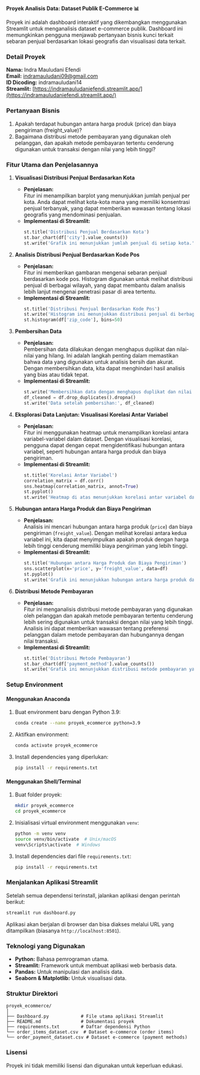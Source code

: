**Proyek Analisis Data: Dataset Publik E-Commerce 📊**

Proyek ini adalah dashboard interaktif yang dikembangkan menggunakan Streamlit untuk menganalisis dataset e-commerce publik. Dashboard ini memungkinkan pengguna menjawab pertanyaan bisnis kunci terkait sebaran penjual berdasarkan lokasi geografis dan visualisasi data terkait.

### Detail Proyek
**Nama:** Indra Mauludani Efendi  
**Email:** indramauludani09@gmail.com  
**ID Dicoding:** indramauludani14  
**Streamlit:** [https://indramauludaniefendi.streamlit.app/](https://indramauludaniefendi.streamlit.app/)

### Pertanyaan Bisnis
1. Apakah terdapat hubungan antara harga produk (price) dan biaya pengiriman (freight_value)?
2. Bagaimana distribusi metode pembayaran yang digunakan oleh pelanggan, dan apakah metode pembayaran tertentu cenderung digunakan untuk transaksi dengan nilai yang lebih tinggi?

### Fitur Utama dan Penjelasannya

1. **Visualisasi Distribusi Penjual Berdasarkan Kota**  
   - **Penjelasan:**  
     Fitur ini menampilkan barplot yang menunjukkan jumlah penjual per kota. Anda dapat melihat kota-kota mana yang memiliki konsentrasi penjual terbanyak, yang dapat memberikan wawasan tentang lokasi geografis yang mendominasi penjualan.
   - **Implementasi di Streamlit:**
     ```python
     st.title('Distribusi Penjual Berdasarkan Kota')
     st.bar_chart(df['city'].value_counts())
     st.write('Grafik ini menunjukkan jumlah penjual di setiap kota.')
     ```

2. **Analisis Distribusi Penjual Berdasarkan Kode Pos**  
   - **Penjelasan:**  
     Fitur ini memberikan gambaran mengenai sebaran penjual berdasarkan kode pos. Histogram digunakan untuk melihat distribusi penjual di berbagai wilayah, yang dapat membantu dalam analisis lebih lanjut mengenai penetrasi pasar di area tertentu.
   - **Implementasi di Streamlit:**
     ```python
     st.title('Distribusi Penjual Berdasarkan Kode Pos')
     st.write('Histogram ini menunjukkan distribusi penjual di berbagai kode pos.')
     st.histogram(df['zip_code'], bins=50)
     ```

3. **Pembersihan Data**  
   - **Penjelasan:**  
     Pembersihan data dilakukan dengan menghapus duplikat dan nilai-nilai yang hilang. Ini adalah langkah penting dalam memastikan bahwa data yang digunakan untuk analisis bersih dan akurat. Dengan membersihkan data, kita dapat menghindari hasil analisis yang bias atau tidak tepat.
   - **Implementasi di Streamlit:**
     ```python
     st.write('Membersihkan data dengan menghapus duplikat dan nilai yang hilang...')
     df_cleaned = df.drop_duplicates().dropna()
     st.write('Data setelah pembersihan:', df_cleaned)
     ```

4. **Eksplorasi Data Lanjutan: Visualisasi Korelasi Antar Variabel**  
   - **Penjelasan:**  
     Fitur ini menggunakan heatmap untuk menampilkan korelasi antara variabel-variabel dalam dataset. Dengan visualisasi korelasi, pengguna dapat dengan cepat mengidentifikasi hubungan antara variabel, seperti hubungan antara harga produk dan biaya pengiriman.
   - **Implementasi di Streamlit:**
     ```python
     st.title('Korelasi Antar Variabel')
     correlation_matrix = df.corr()
     sns.heatmap(correlation_matrix, annot=True)
     st.pyplot()
     st.write('Heatmap di atas menunjukkan korelasi antar variabel dalam dataset.')
     ```

5. **Hubungan antara Harga Produk dan Biaya Pengiriman**  
   - **Penjelasan:**  
     Analisis ini mencari hubungan antara harga produk (`price`) dan biaya pengiriman (`freight_value`). Dengan melihat korelasi antara kedua variabel ini, kita dapat menyimpulkan apakah produk dengan harga lebih tinggi cenderung memiliki biaya pengiriman yang lebih tinggi.
   - **Implementasi di Streamlit:**
     ```python
     st.title('Hubungan antara Harga Produk dan Biaya Pengiriman')
     sns.scatterplot(x='price', y='freight_value', data=df)
     st.pyplot()
     st.write('Grafik ini menunjukkan hubungan antara harga produk dan biaya pengiriman.')
     ```

6. **Distribusi Metode Pembayaran**  
   - **Penjelasan:**  
     Fitur ini menganalisis distribusi metode pembayaran yang digunakan oleh pelanggan dan apakah metode pembayaran tertentu cenderung lebih sering digunakan untuk transaksi dengan nilai yang lebih tinggi. Analisis ini dapat memberikan wawasan tentang preferensi pelanggan dalam metode pembayaran dan hubungannya dengan nilai transaksi.
   - **Implementasi di Streamlit:**
     ```python
     st.title('Distribusi Metode Pembayaran')
     st.bar_chart(df['payment_method'].value_counts())
     st.write('Grafik ini menunjukkan distribusi metode pembayaran yang digunakan oleh pelanggan.')
     ```

### Setup Environment

#### Menggunakan Anaconda
1. Buat environment baru dengan Python 3.9:
   ```bash
   conda create --name proyek_ecommerce python=3.9
   ```
2. Aktifkan environment:
   ```bash
   conda activate proyek_ecommerce
   ```
3. Install dependencies yang diperlukan:
   ```bash
   pip install -r requirements.txt
   ```

#### Menggunakan Shell/Terminal
1. Buat folder proyek:
   ```bash
   mkdir proyek_ecommerce
   cd proyek_ecommerce
   ```
2. Inisialisasi virtual environment menggunakan `venv`:
   ```bash
   python -m venv venv
   source venv/bin/activate  # Unix/macOS
   venv\Scripts\activate  # Windows
   ```
3. Install dependencies dari file `requirements.txt`:
   ```bash
   pip install -r requirements.txt
   ```

### Menjalankan Aplikasi Streamlit
Setelah semua dependensi terinstall, jalankan aplikasi dengan perintah berikut:
```bash
streamlit run dashboard.py
```
Aplikasi akan berjalan di browser dan bisa diakses melalui URL yang ditampilkan (biasanya `http://localhost:8501`).

### Teknologi yang Digunakan
- **Python:** Bahasa pemrograman utama.
- **Streamlit:** Framework untuk membuat aplikasi web berbasis data.
- **Pandas:** Untuk manipulasi dan analisis data.
- **Seaborn & Matplotlib:** Untuk visualisasi data.

### Struktur Direktori
```
proyek_ecommerce/
│
├── Dashboard.py            # File utama aplikasi Streamlit
├── README.md               # Dokumentasi proyek
├── requirements.txt        # Daftar dependensi Python
└── order_items_dataset.csv  # Dataset e-commerce (order items)
└── order_payment_dataset.csv # Dataset e-commerce (payment methods)
```

### Lisensi
Proyek ini tidak memiliki lisensi dan digunakan untuk keperluan edukasi.
